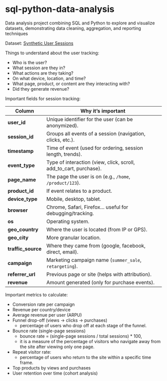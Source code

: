 # sql-python-data-analysis
Data analysis project combining SQL and Python to explore and visualize datasets, demonstrating data cleaning, aggregation, and reporting techniques


Dataset: [Synthetic User Sessions](https://huggingface.co/datasets/liniribeiro/synthetic-user-sessions)


Things to understand about the user tracking:

- Who is the user?
- What session are they in?
- What actions are they taking?
- On what device, location, and time?
- What page, product, or content are they interacting with?
- Did they generate revenue? 


Important fields for session tracking:

| Column             | Why it’s important                                                |
| ------------------ | ----------------------------------------------------------------- |
| **user_id**        | Unique identifier for the user (can be anonymized).               |
| **session_id**     | Groups all events of a session (navigation, clicks, etc.).        |
| **timestamp**      | Time of event (used for ordering, session length, trends).        |
| **event_type**     | Type of interaction (view, click, scroll, add_to_cart, purchase). |
| **page_name**      | The page the user is on (e.g., `/home`, `/product/123`).          |
| **product_id**     | If event relates to a product.                                    |
| **device_type**    | Mobile, desktop, tablet.                                          |
| **browser**        | Chrome, Safari, Firefox… useful for debugging/tracking.           |
| **os**             | Operating system.                                                 |
| **geo_country**    | Where the user is located (from IP or GPS).                       |
| **geo_city**       | More granular location.                                           |
| **traffic_source** | Where they came from (google, facebook, direct, email).           |
| **campaign**       | Marketing campaign name (`summer_sale`, `retargeting`).           |
| **referrer_url**   | Previous page or site (helps with attribution).                   |
| **revenue**        | Amount generated (only for purchase events).                      |



Important metrics to calculate:
- Conversion rate per campaign
- Revenue per country/device
- Average revenue per user (ARPU)
- Funnel drop-off (views → clicks → purchases)
  - percentage of users who drop off at each stage of the funnel.
- Bounce rate (single-page sessions)
  - bounce rate = (single-page sessions / total sessions) * 100,
  - it is a measure of the percentage of visitors who navigate away from the site after viewing only one page.
- Repeat visitor rate:
  - percentage of users who return to the site within a specific time frame.
- Top products by views and purchases
- User retention over time (cohort analysis)